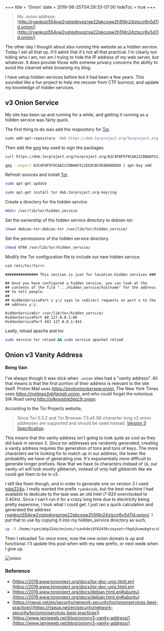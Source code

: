 +++
title = 'Onion'
date = 2019-06-25T04:29:33-07:00
hideToc = true
+++

>My .onion address: [http://ryankozj554xw2ystipdnvpzrge22pkcogw2h5f4n24ztscir6v5d7id.onion/](http://ryankozj554xw2ystipdnvpzrge22pkcogw2h5f4n24ztscir6v5d7id.onion/)

The other day I thought about also running this website as a hidden service. Today I set all that up. It'll admit that it's not all that practical. I'm clearly not hiding who I am, nor am I trying to hide the IP address of my web server, but whatever. It does provide those with extreme privacy concerns the ability to avoid the clearnet while browsing my blog.

I have setup hidden services before but it had been a few years. This sounded like a fun project to help me recover from CTF burnout, and update my knowledge of hidden services.


## v3 Onion Service
My site has been up and running for a while, and getting it running as a hidden service was fairly quick.

The first thing to do was add the respository for [Tor](https://2019.www.torproject.org/docs/debian.html.en). 

```bash
sudo add-apt-repository 'deb https://deb.torproject.org/torproject.org bionic main'
```

Then add the gpg key used to sign the packages.

```bash
curl https://deb.torproject.org/torproject.org/A3C4F0F979CAA22CDBA8F512EE8CBC9E886DDD89.asc | gpg --import
```

```bash
gpg --export A3C4F0F979CAA22CDBA8F512EE8CBC9E886DDD89 | apt-key add -
```

Refresh sources and install [Tor](https://www.torproject.org/).

```bash
sudo apt-get update
```

```bash
sudo apt-get install tor deb.torproject.org-keyring
```

Create a directory for the hidden service.

```bash
mkdir /var/lib/tor/hidden_service
```

Set the ownership of the hidden service directory to *debian-tor*.

```bash
chown debian-tor:debian-tor /var/lib/tor/hidden_service/
```

Set the permissions of the hidden service directory.

```bash
chmod 0700 /var/lib/tor/hidden_service/
```

Modify the Tor configuration file to include our new hidden service.

```bash
vim /etc/tor/torrc
```

```text
############### This section is just for location-hidden services ###

## Once you have configured a hidden service, you can look at the
## contents of the file ".../hidden_service/hostname" for the address
## to tell people.
##
## HiddenServicePort x y:z says to redirect requests on port x to the
## address y:z.

HiddenServiceDir /var/lib/tor/hidden_service/
HiddenServicePort 80 127.0.0.1:80
HiddenServicePort 443 127.0.0.1:443
```

Lastly, reload apache and tor.

```bash
sudo service tor reload && sudo service apache2 reload
```

## Onion v3 Vanity Address

#### Being Vain
I've always though it was slick when `.onion` sites had a "vanity address". All that means is that the first portion of their address is relevant to the site itself. Proton Mail uses *https://protonirockerxow.onion*, The New York Times uses *https://nytimes3xbfgragh.onion*, and who could forget the notorious Silk Road using *http://silkroadvb5piz3r.onion*.

According to the Tor Projects website,
> Since Tor 0.3.2 and Tor Browser 7.5.a5 56-character long v3 onion addresses are supported and should be used instead.
[Version 3 Specification](https://gitweb.torproject.org/torspec.git/tree/rend-spec-v3.txt).

This means that the vanity address isn't going to look quite as cool as they did back in version 2. Since tor addresses are randomly generated, creating a vanity address requires the generation of tons and tons of keys. The more characters we're looking for to match up in our address, the lower the probability we have of generating one. It's exponentially more difficult to generate longer prefixes. Now that we have `56` characters instead of `16`, our vanity url will look mostly gibberish, instead of only half gibberish like we could get them to be in v2.

I still like them though, and in order to generate one on version 3 I used [mkp224o](https://github.com/cathugger/mkp224o). I really wanted the prefix `ryankozak`, but the best machine I had available to dedicate to the task was an old Intel i7-920 overclocked to 3.4GHz. Since I can't run it for a crazy long time due to electricity being pretty expensive, I took what I could get. I just ran a quick calculation and generated the address [ryankozj554xw2ystipdnvpzrge22pkcogw2h5f4n24ztscir6v5d7id.onion/](http://ryankozj554xw2ystipdnvpzrge22pkcogw2h5f4n24ztscir6v5d7id.onion/). I put that to use by copying it into my hidden_service directory as such,

```bash
cp -R /home/ryan/mkp224o/onions/ryank4ei6f6243kczeyoatrthq4jhumubgtscshub3rttadwqzblw3qd.onion/* /var/lib/tor/hidden_service
```

Then I reloaded Tor once more, now the new onion domain is up and functional. I'll update this post when with my new prefix, or next week when I give up.

![onion](/posts/images/onion/onion_site.png)


### Reference
* [https://2019.www.torproject.org/docs/tor-doc-unix.html.en](https://2019.www.torproject.org/docs/tor-doc-unix.html.en)
* [https://2019.www.torproject.org/docs/debian.html.en#ubuntu](https://2019.www.torproject.org/docs/debian.html.en#ubuntu)
* [https://riseup.net/en/security/network-security/tor/onionservices-best-practices](https://riseup.net/en/security/network-security/tor/onionservices-best-practices])
* [https://www.jamieweb.net/blog/onionv3-vanity-address/](https://www.jamieweb.net/blog/onionv3-vanity-address/)
